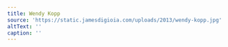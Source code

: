 ```yaml
---
title: Wendy Kopp
source: 'https://static.jamesdigioia.com/uploads/2013/wendy-kopp.jpg'
altText: ''
caption: ''
---
```


